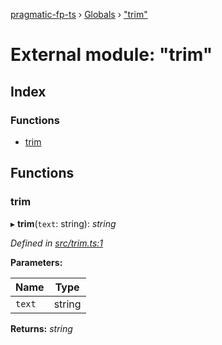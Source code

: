 [pragmatic-fp-ts](../README.md) › [Globals](../globals.md) › ["trim"](_trim_.md)

# External module: "trim"

## Index

### Functions

* [trim](_trim_.md#trim)

## Functions

###  trim

▸ **trim**(`text`: string): *string*

*Defined in [src/trim.ts:1](https://github.com/hermann-p/pragmatic-fp-ts/blob/c9716de/src/trim.ts#L1)*

**Parameters:**

Name | Type |
------ | ------ |
`text` | string |

**Returns:** *string*
